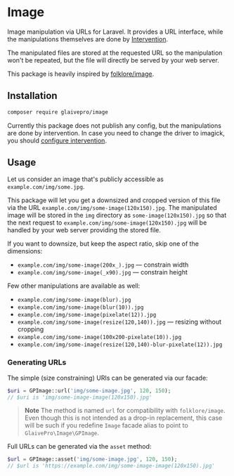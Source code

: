 # Image

Image manipulation via URLs for Laravel. It provides a URL interface, while
the manipulations themselves are done by [Intervention](https://image.intervention.io/).

The manipulated files are stored at the requested URL so the manipulation won't
be repeated, but the file will directly be served by your web server.

This package is heavily inspired by [folklore/image](https://github.com/folkloreinc/laravel-image-legacy).

## Installation

```sh
composer require glaivepro/image
```

Currently this package does not publish any config, but the manipulations are
done by intervention. In case you need to change the driver to imagick, you
should [configure intervention](https://image.intervention.io/v2/introduction/configuration#configuration-in-laravel).

## Usage

Let us consider an image that's publicly accessible as `example.com/img/some.jpg`.

This package will let you get a downsized and cropped version of this file via
the URL `example.com/img/some-image(120x150).jpg`. The manipulated image will
be stored in the `img` directory as `some-image(120x150).jpg` so that the next
request to `example.com/img/some-image(120x150).jpg` will be handled by your
web server providing the stored file.

If you want to downsize, but keep the aspect ratio, skip one of the dimensions:

- `example.com/img/some-image(200x_).jpg` — constrain width
- `example.com/img/some-image(_x90).jpg` — constrain height

Few other manipulations are available as well:

- `example.com/img/some-image(blur).jpg`
- `example.com/img/some-image(blur(10)).jpg`
- `example.com/img/some-image(pixelate(12)).jpg`
- `example.com/img/some-image(resize(120,140)).jpg` — resizing without cropping
- `example.com/img/some-image(100x200-pixelate(10)).jpg`
- `example.com/img/some-image(resize(120,140)-blur-pixelate(12)).jpg`

### Generating URLs

The simple (size constraining) URIs can be generated via our facade:

```php
$uri = GPImage::url('img/some-image.jpg', 120, 150);
// $uri is 'img/some-image-image(120x150).jpg'
```

> **Note**
> The method is named `url` for compatibility with `folklore/image`. Even
> though this is not intended as a drop-in replacement, this case will be such
> if you redefine `Image` facade alias to point to `GlaivePro\Image\GPImage`.

Full URLs can be generated via the `asset` method:

```php
$url = GPImage::asset('img/some-image.jpg', 120, 150);
// $url is 'https://example.com/img/some-image-image(120x150).jpg'
```
